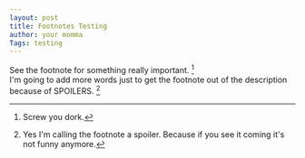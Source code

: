 ```yaml
---
layout: post
title: Footnotes Testing
author: your momma
Tags: testing
---
```


See the footnote for something really important. [^1]  
I'm going to add more words just to get the footnote out of the description because of SPOILERS. [^2]  

[^1]: Screw you dork.
[^2]: Yes I'm calling the footnote a spoiler. Because if you see it coming it's not funny anymore.